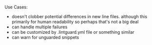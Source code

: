 Use Cases:
- doesn't clobber potential differences in new line files. although this primarily for human readability so perhaps that's not a big deal
- can handle multiple failures
- can be customized by .lintguard.yml file or something similar
- can warn for unguarded snippets
